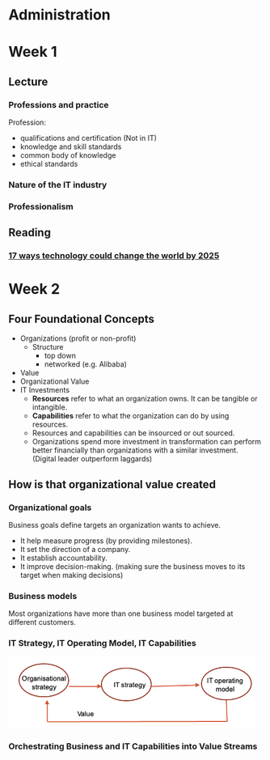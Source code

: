 #  Administration

# Week 1
## Lecture
### Professions and practice
Profession:
- qualifications and certification (Not in IT)
- knowledge and skill standards
- common body of knowledge
- ethical standards


### Nature of the IT industry
### Professionalism

## Reading
### [17 ways technology could change the world by 2025](https://www.weforum.org/agenda/2020/06/17-predictions-for-our-world-in-2025/)


# Week 2
## Four Foundational Concepts
- Organizations (profit or non-profit)
  - Structure
    - top down
    - networked (e.g. Alibaba)
- Value
- Organizational Value
- IT Investments
  - **Resources** refer to what an organization owns. It can be tangible or intangible.
  - **Capabilities** refer to what the organization can do by using resources.
  - Resources and capabilities can be insourced or out sourced.
  - Organizations spend more investment in transformation can perform better financially than organizations with a similar investment. (Digital leader outperform laggards)

## How is that organizational value created

### Organizational goals

Business goals define targets an organization wants to achieve.
- It help measure progress (by providing milestones).
- It set the direction of a company.
- It establish accountability.
- It improve decision-making. (making sure the business moves to its target when making decisions)

### Business models

Most organizations have more than one business model targeted at different customers.

### IT Strategy, IT Operating Model, IT Capabilities

![Alt text](image.png)

### Orchestrating Business and IT Capabilities into Value Streams